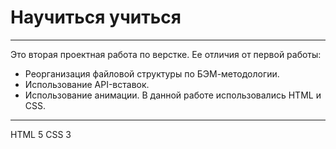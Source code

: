 # Научиться учиться
--------------------
Это вторая проектная работа по верстке.
Ее отличия от первой работы:
* Реорганизация файловой структуры по БЭМ-методологии.
* Использование API-вставок.
* Использование анимации.
В данной работе использовались HTML и CSS.
------------------------------------------------------
HTML 5
CSS 3
